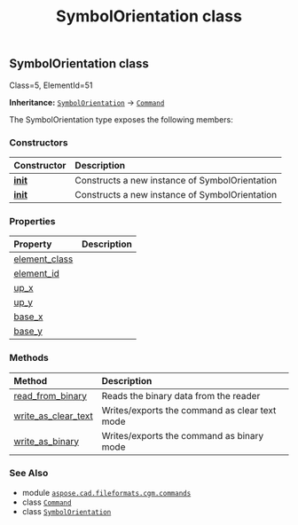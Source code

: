 ﻿---
title: SymbolOrientation class
second_title: Aspose.CAD for Python via .NET API References
description: 
type: docs
weight: 1630
url: /python-net/aspose.cad.fileformats.cgm.commands/symbolorientation/
is_root: false
---

## SymbolOrientation class

Class=5, ElementId=51



**Inheritance:** [`SymbolOrientation`](/cad/python-net/aspose.cad.fileformats.cgm.commands/symbolorientation) → 
[`Command`](/cad/python-net/aspose.cad.fileformats.cgm.commands/command)



The SymbolOrientation type exposes the following members:

### Constructors
| Constructor | Description |
| :- | :- |
| [__init__](/cad/python-net/aspose.cad.fileformats.cgm.commands/symbolorientation/__init__/#aspose.cad.fileformats.cgm.CgmFile) | Constructs a new instance of SymbolOrientation |
| [__init__](/cad/python-net/aspose.cad.fileformats.cgm.commands/symbolorientation/__init__/#aspose.cad.fileformats.cgm.CgmFile-float-float-float-float) | Constructs a new instance of SymbolOrientation |


### Properties
| Property | Description |
| :- | :- |
| [element_class](/cad/python-net/aspose.cad.fileformats.cgm.commands/symbolorientation/element_class) |  |
| [element_id](/cad/python-net/aspose.cad.fileformats.cgm.commands/symbolorientation/element_id) |  |
| [up_x](/cad/python-net/aspose.cad.fileformats.cgm.commands/symbolorientation/up_x) |  |
| [up_y](/cad/python-net/aspose.cad.fileformats.cgm.commands/symbolorientation/up_y) |  |
| [base_x](/cad/python-net/aspose.cad.fileformats.cgm.commands/symbolorientation/base_x) |  |
| [base_y](/cad/python-net/aspose.cad.fileformats.cgm.commands/symbolorientation/base_y) |  |


### Methods
| Method | Description |
| :- | :- |
| [read_from_binary](/cad/python-net/aspose.cad.fileformats.cgm.commands/symbolorientation/read_from_binary/#aspose.cad.fileformats.cgm.IBinaryReader) | Reads the binary data from the reader |
| [write_as_clear_text](/cad/python-net/aspose.cad.fileformats.cgm.commands/symbolorientation/write_as_clear_text/#aspose.cad.fileformats.cgm.IClearTextWriter) | Writes/exports the command as clear text mode |
| [write_as_binary](/cad/python-net/aspose.cad.fileformats.cgm.commands/symbolorientation/write_as_binary/#aspose.cad.fileformats.cgm.IBinaryWriter) | Writes/exports the command as binary mode |



### See Also
* module [`aspose.cad.fileformats.cgm.commands`](..)
* class [`Command`](/cad/python-net/aspose.cad.fileformats.cgm.commands/command)
* class [`SymbolOrientation`](/cad/python-net/aspose.cad.fileformats.cgm.commands/symbolorientation)
